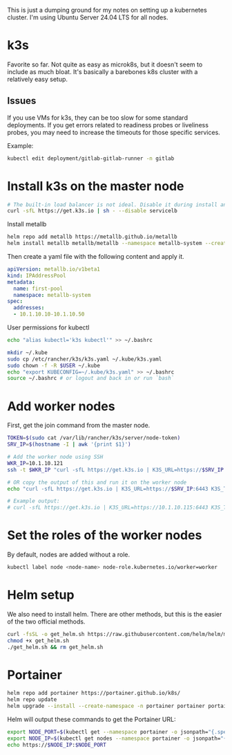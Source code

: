 
This is just a dumping ground for my notes on setting up a kubernetes cluster. I'm using Ubuntu Server 24.04 LTS for all nodes.



# k3s

Favorite so far. Not quite as easy as microk8s, but it doesn't seem to include as much bloat. It's basically a barebones k8s cluster with a relatively easy setup. 


## Issues

If you use VMs for k3s, they can be too slow for some standard deployments. If you get errors related to readiness probes or liveliness probes, you may need to increase the timeouts for those specific services.

Example:

```bash
kubectl edit deployment/gitlab-gitlab-runner -n gitlab
```



# Install k3s on the master node

```bash
# The built-in load balancer is not ideal. Disable it during install and we'll instal metallb later.
curl -sfL https://get.k3s.io | sh - --disable servicelb
```

Install metallb

```bash
helm repo add metallb https://metallb.github.io/metallb
helm install metallb metallb/metallb --namespace metallb-system --create-namespace
```

Then create a yaml file with the following content and apply it.

```yaml
apiVersion: metallb.io/v1beta1
kind: IPAddressPool
metadata:
  name: first-pool
  namespace: metallb-system
spec:
  addresses:
  - 10.1.10.10-10.1.10.50
```




User permissions for kubectl

```bash
echo "alias kubectl='k3s kubectl'" >> ~/.bashrc

mkdir ~/.kube
sudo cp /etc/rancher/k3s/k3s.yaml ~/.kube/k3s.yaml
sudo chown -f -R $USER ~/.kube
echo "export KUBECONFIG=~/.kube/k3s.yaml" >> ~/.bashrc
source ~/.bashrc # or logout and back in or run `bash`
```

# Add worker nodes

First, get the join command from the master node.

```bash
TOKEN=$(sudo cat /var/lib/rancher/k3s/server/node-token)
SRV_IP=$(hostname -I | awk '{print $1}')

# Add the worker node using SSH
WKR_IP=10.1.10.121
ssh -t $WKR_IP "curl -sfL https://get.k3s.io | K3S_URL=https://$SRV_IP:6443 K3S_TOKEN=$TOKEN sh -"

# OR copy the output of this and run it on the worker node
echo "curl -sfL https://get.k3s.io | K3S_URL=https://$SRV_IP:6443 K3S_TOKEN=$TOKEN sh -"

# Example output:
# curl -sfL https://get.k3s.io | K3S_URL=https://10.1.10.115:6443 K3S_TOKEN=K106f6d45b47e48fb8da5b1fa3779ad3bebf8ca3e428440c07890f2fb02b00da3f7::server:aceb90efba4ba28f2836a313f0e86a54 sh -
```


# Set the roles of the worker nodes

By default, nodes are added without a role.

```bash
kubectl label node <node-name> node-role.kubernetes.io/worker=worker
```


# Helm setup

We also need to install helm. There are other methods, but this is the easier of the two official methods.

```bash
curl -fsSL -o get_helm.sh https://raw.githubusercontent.com/helm/helm/main/scripts/get-helm-3
chmod +x get_helm.sh
./get_helm.sh && rm get_helm.sh
```


# Portainer

```bash
helm repo add portainer https://portainer.github.io/k8s/
helm repo update
helm upgrade --install --create-namespace -n portainer portainer portainer/portainer --set tls.force=true
```

Helm will output these commands to get the Portainer URL:

```bash
export NODE_PORT=$(kubectl get --namespace portainer -o jsonpath="{.spec.ports[0].nodePort}" services portainer)
export NODE_IP=$(kubectl get nodes --namespace portainer -o jsonpath="{.items[0].status.addresses[0].address}")
echo https://$NODE_IP:$NODE_PORT
```

